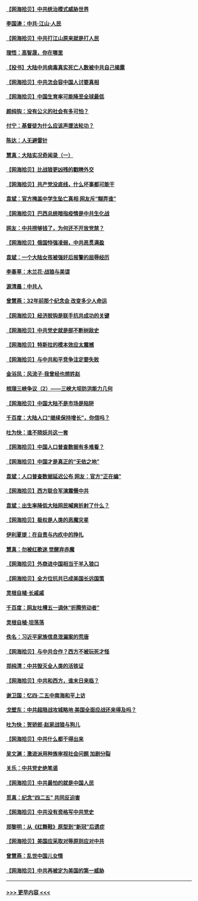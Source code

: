 #### [【网海拾贝】中共统治模式威胁世界](../pages/nsc993/n12957622.md?t=05182102) 
#### [李国涛：中共‧江山‧人民](../pages/nsc993/n12957502.md?t=05182102) 
#### [【网海拾贝】中共打江山原来就是打人民](../pages/nsc993/n12954345.md?t=05182102) 
#### [理悟：高智晟，你在哪里](../pages/nsc993/n12953115.md?t=05182102) 
#### [【投书】大陆中共病毒真实死亡人数被中共自己揭露](../pages/nsc993/n12953050.md?t=05182102) 
#### [【网海拾贝】中共怎会容中国人讨要真相](../pages/nsc993/n12952161.md?t=05182102) 
#### [【网海拾贝】中国生育率可能降至全球最低](../pages/nsc993/n12948793.md?t=05182102) 
#### [颜纯钩：没有公义的社会有多可怕？](../pages/nsc993/n12947626.md?t=05182102) 
#### [付宁：基督徒为什么应该声援法轮功？](../pages/nsc993/n12947233.md?t=05182102) 
#### [陈达：人无避雷针](../pages/nsc993/n12947098.md?t=05182102) 
#### [慧真：大陆实况奇闻录（一）](../pages/nsc993/n12945811.md?t=05182102) 
#### [【网海拾贝】比战狼更凶残的戳瞎外交](../pages/nsc993/n12945717.md?t=05182102) 
#### [【网海拾贝】共产党没底线，什么坏事都可能干](../pages/nsc993/n12942090.md?t=05182102) 
#### [袁斌：官方掩盖中学生坠亡真相 网友斥“糊弄谁”](../pages/nsc993/n12942029.md?t=05182102) 
#### [【网海拾贝】巴西总统暗指疫情是中共生化战](../pages/nsc993/n12938999.md?t=05182102) 
#### [网友：中共捞够钱了，为何还不开放党禁？](../pages/nsc993/n12938952.md?t=05182102) 
#### [【网海拾贝】俄国恃强凌弱，中共恶贯满盈](../pages/nsc993/n12936626.md?t=05182102) 
#### [袁斌：一个大陆女孩被强奸后报警的屈辱经历](../pages/nsc993/n12936547.md?t=05182102) 
#### [李春草：木兰花·战狼与美谍](../pages/nsc993/n12935995.md?t=05182102) 
#### [源清晨：中共人](../pages/nsc993/n12935589.md?t=05182102) 
#### [曾慧燕：32年前那个纪念会 改变多少人命运](../pages/nsc993/n12934233.md?t=05182102) 
#### [【网海拾贝】经济脱钩是联手抗共成功的关键](../pages/nsc993/n12934176.md?t=05182102) 
#### [【网海拾贝】中共党史就是部不断树敌史](../pages/nsc993/n12932844.md?t=05182102) 
#### [【网海拾贝】特斯拉的模本效应太震撼](../pages/nsc993/n12925626.md?t=05182102) 
#### [【网海拾贝】与中共和平竞争注定要失败](../pages/nsc993/n12923326.md?t=05182102) 
#### [金浴凤：风流子‧我曾经也想姓赵](../pages/nsc993/n12920911.md?t=05182102) 
#### [梳理三峡争议（2）——三峡大坝防洪能力几何](../pages/nsc993/n12920173.md?t=05182102) 
#### [【网海拾贝】中国大陆不是市场是陷阱](../pages/nsc993/n12920143.md?t=05182102) 
#### [千百度：大陆人口“继续保持增长”，你信吗？](../pages/nsc993/n12918946.md?t=05182102) 
#### [吐为快：谁不晓妖共这一套](../pages/nsc993/n12918941.md?t=05182102) 
#### [【网海拾贝】中国人口普查数据有多难看？](../pages/nsc993/n12917822.md?t=05182102) 
#### [【网海拾贝】中国才是真正的“无依之地”](../pages/nsc993/n12915845.md?t=05182102) 
#### [袁斌：人口普查数据延迟公布 网友：官方“正在编”](../pages/nsc993/n12915748.md?t=05182102) 
#### [【网海拾贝】西方联合军演震慑中共](../pages/nsc993/n12913466.md?t=05182102) 
#### [袁斌：出生率降低大陆网民喊爽折射了什么？](../pages/nsc993/n12913365.md?t=05182102) 
#### [【网海拾贝】极权是人类的恶魔灾星](../pages/nsc993/n12910697.md?t=05182102) 
#### [伊利夏提：在自责与内疚中的挣扎](../pages/nsc993/n12910493.md?t=05182102) 
#### [慧真：勿被红歌迷 觉醒弃赤魔](../pages/nsc993/n12910485.md?t=05182102) 
#### [【网海拾贝】外商进中国相当于羊入狼口](../pages/nsc993/n12908274.md?t=05182102) 
#### [【网海拾贝】全方位抗共已成美国长远国策](../pages/nsc993/n12906878.md?t=05182102) 
#### [灵根自植‧长戚戚](../pages/nsc993/n12905585.md?t=05182102) 
#### [千百度：网友吐槽五一调休“折腾劳动者”](../pages/nsc993/n12905934.md?t=05182102) 
#### [灵根自植‧坦荡荡](../pages/nsc993/n12905562.md?t=05182102) 
#### [佚名：习近平家族信息泄漏案的荒唐](../pages/nsc993/n12904705.md?t=05182102) 
#### [【网海拾贝】与中共合作？西方不被玩死才怪](../pages/nsc993/n12903873.md?t=05182102) 
#### [郑纯清：中共毁灭全人类的活铁证](../pages/nsc993/n12903785.md?t=05182102) 
#### [【网海拾贝】中共和西方，谁末日来临？](../pages/nsc993/n12903482.md?t=05182102) 
#### [谢卫国：忆四‧二五中南海和平上访](../pages/nsc993/n12902192.md?t=05182102) 
#### [戈壁东：中共超限战攻城略地 美国全面应战还来得及吗？](../pages/nsc993/n12902297.md?t=05182102) 
#### [吐为快：贺骄郎‧赵家战狼与狗儿](../pages/nsc993/n12902280.md?t=05182102) 
#### [【网海拾贝】中共什么都干得出来](../pages/nsc993/n12897500.md?t=05182102) 
#### [吴文渊：激进派用种族审视社会问题 加剧分裂](../pages/nsc993/n12893881.md?t=05182102) 
#### [关乐：中共党史绝笔谣](../pages/nsc993/n12897270.md?t=05182102) 
#### [【网海拾贝】中共最怕的就是中国人民](../pages/nsc993/n12894705.md?t=05182102) 
#### [觅真：纪念“四二五” 共同反迫害](../pages/nsc993/n12894553.md?t=05182102) 
#### [【网海拾贝】中共没有资格写中共党史](../pages/nsc993/n12892231.md?t=05182102) 
#### [郑黎明：从《红舞鞋》原型到“新冠”后遗症](../pages/nsc993/n12890469.md?t=05182102) 
#### [【网海拾贝】美国应采取对等原则应对中共](../pages/nsc993/n12889176.md?t=05182102) 
#### [曾慧燕：乱世中国儿女情](../pages/nsc993/n12887931.md?t=05182102) 
#### [【网海拾贝】中共再被定为美国的第一威胁](../pages/nsc993/n12887580.md?t=05182102) 

----
#### [ >>> 更早内容 <<< ](../indexes/nsc993-earlier.md)
